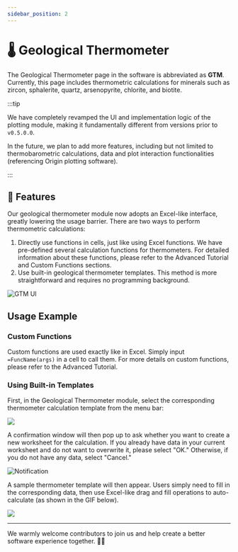 ```yaml
---
sidebar_position: 2
---
```


# 🌡️ Geological Thermometer

The Geological Thermometer page in the software is abbreviated as **GTM**. Currently, this page includes thermometric calculations for minerals such as zircon, sphalerite, quartz, arsenopyrite, chlorite, and biotite.

:::tip

We have completely revamped the UI and implementation logic of the plotting module, making it fundamentally different from versions prior to `v0.5.0.0`.

In the future, we plan to add more features, including but not limited to thermobarometric calculations, data and plot interaction functionalities (referencing Origin plotting software).

:::

## 🌟 Features

Our geological thermometer module now adopts an Excel-like interface, greatly lowering the usage barrier. There are two ways to perform thermometric calculations:

1. Directly use functions in cells, just like using Excel functions. We have pre-defined several calculation functions for thermometers. For detailed information about these functions, please refer to the Advanced Tutorial and Custom Functions sections.
2. Use built-in geological thermometer templates. This method is more straightforward and requires no programming background.

![GTM UI](https://geo-1303234197.cos.ap-hongkong.myqcloud.com/V0_5_0_0/GTM_UI.png)

## Usage Example

### Custom Functions

Custom functions are used exactly like in Excel. Simply input `=FuncName(args)` in a cell to call them. For more details on custom functions, please refer to the Advanced Tutorial.

### Using Built-in Templates

First, in the Geological Thermometer module, select the corresponding thermometer calculation template from the menu bar:

![](https://geo-1303234197.cos.ap-hongkong.myqcloud.com/V0_5_0_0/GTM_Cal.png)

A confirmation window will then pop up to ask whether you want to create a new worksheet for the calculation. If you already have data in your current worksheet and do not want to overwrite it, please select "OK." Otherwise, if you do not have any data, select "Cancel."

![Notification](https://geo-1303234197.cos.ap-hongkong.myqcloud.com/V0_5_0_0/GTM_New_Sheet.png)

A sample thermometer template will then appear. Users simply need to fill in the corresponding data, then use Excel-like drag and fill operations to auto-calculate (as shown in the GIF below).

![](https://geo-1303234197.cos.ap-hongkong.myqcloud.com/V0_5_0_0/Example.gif)

-----

We warmly welcome contributors to join us and help create a better software experience together. 🤝😊

